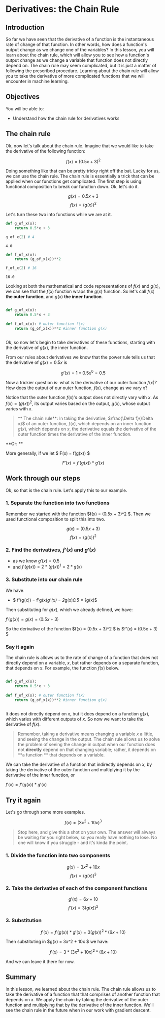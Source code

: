 
# Derivatives: the Chain Rule

## Introduction

So far we have seen that the derivative of a function is the instantaneous rate of change of that function.  In other words, how does a function's output change as we change one of the variables?  In this lesson, you will learn about the chain rule, which will allow you to see how a function's output change as we change a variable that function does not directly depend on.  The chain rule may seem complicated, but it is just a matter of following the prescribed procedure.  Learning about the chain rule will allow you to take the derivative of more complicated functions that we will encounter in machine learning.

## Objectives

You will be able to:
- Understand how the chain rule for derivatives works

## The chain rule

Ok, now let's talk about the chain rule.  Imagine that we would like to take the derivative of the following function:

$$f(x) = (0.5x + 3)^2 $$ 

Doing something like that can be pretty tricky right off the bat.  Lucky for us, we can use the chain rule.  The chain rule is essentially a trick that can be applied when our functions get complicated.  The first step is using functional composition to break our function down. Ok, let's do it.

$$g(x) = 0.5x + 3 $$
$$f(x) = (g(x))^2$$

Let's turn these two into functions while we are at it.


```python
def g_of_x(x):
    return 0.5*x + 3
```


```python
g_of_x(2) # 4
```




    4.0




```python
def f_of_x(x):
    return (g_of_x(x))**2
```


```python
f_of_x(2) # 16
```




    16.0



Looking at both the mathematical and code representations of $f(x)$ and $g(x)$, we can see that the $f(x)$ function wraps the $g(x)$ function.  So let's call $f(x)$ **the outer function**, and $g(x)$ **the inner function**.

```python

def g_of_x(x):
    return 0.5*x + 3
    
def f_of_x(x): # outer function f(x) 
    return (g_of_x(x))**2 #inner function g(x)
    
```

Ok, so now let's begin to take derivatives of these functions, starting with the derivative of $g(x)$, the inner function.

From our rules about derivatives we know that the power rule tells us that the derivative of $g(x) = 0.5x$ is 

$$g'(x) = 1*0.5x^0 = 0.5$$

Now a trickier question is: what is the derivative of our outer function $f(x)$? How does the output of our outer function, $f(x)$, change as we vary $x$? 

Notice that the outer function $f(x)$'s output does not directly vary with $x$. As $f(x)=(g(x))^2$, its output varies based on the output, $g(x)$, whose output varies with $x$.

> ** The chain rule**: In taking the derivative, $\frac{\Delta f}{\Delta x}$ of an outer function, $f(x)$, which depends on an inner function $g(x)$, which depends on $x$, the derivative equals the derivative of the outer function times the derivative of the inner function.  

**Or: **

More generally, if we let $ F(x) = f(g(x)) $

$$ F'(x) = f'(g(x))*g'(x) $$

## Work through our steps

Ok, so that is the chain rule.  Let's apply this to our example.

### 1. Separate the function into two functions

Remember we started with the function $f(x) = (0.5x + 3)^2 $.  Then we used functional composition to split this into two.

$$g(x) = (0.5x + 3)$$
$$f(x) = (g(x))^2$$

### 2. Find the derivatives, $f'(x)$ and $g'(x)$

* as we know $g'(x) = 0.5$
* and $f'(g(x)) = 2*(g(x))^{1} = 2*g(x)$

### 3. Substitute into our chain rule

We have: 
* $ f'(g(x)) = f'g(x)*g'(x) = 2*g(x)*0.5 = 1*g(x)$

Then substituting for $g(x)$, which we already defined, we have: 

$f'(g(x)) = g(x) = (0.5x + 3)$

So the derivative of the function $f(x) = (0.5x + 3)^2 $ is $f'(x) = (0.5x + 3) $

### Say it again

The chain rule is allows us to the rate of change of a function that does not directly depend on a variable, $x$, but rather depends on a separate function, that depends on $x$.  For example, the function $f(x)$ below.

```python

def g_of_x(x):
    return 0.5*x + 3
    
def f_of_x(x): # outer function f(x) 
    return (g_of_x(x))**2 #inner function g(x)
    
```

It does not directly depend on $x$, but it does depend on a function $g(x)$, which varies with different outputs of $x$.  So now we want to take the derivative of $f(x)$.

> Remember, taking a derivative means changing a variable $x$ a little, and seeing the change in the output.  The chain rule allows us to solve the problem of seeing the change in output when our function does not **directly** depend on that changing variable; rather, it depends on **a function ** that depends on a variable.  

We can take the derivative of a function that indirectly depends on $x$, by taking the derivative of the outer function and multiplying it by the derivative of the inner function, or 

$f'(x) = f'(g(x))*g'(x)$

## Try it again

Let's go through some more examples.

$$ f(x) = (3x^2 + 10x)^3$$

> Stop here, and give this a shot on your own.  The answer will always be waiting for you right below, so you really have nothing to lose.  No one will know if you struggle - and it's kinda the point.

### 1. Divide the function into two components 

$$g(x) = 3x^2 + 10x $$
$$f(x) = (g(x))^3$$


### 2. Take the derivative of each of the component functions 

$$g'(x) = 6x + 10 $$
$$f'(x) = 3(g(x))^2$$

### 3. Substitution 

$$f'(x) = f'(g(x))*g'(x) = 3(g(x))^2*(6x+10)$$

Then substituting in $g(x) = 3x^2 + 10x $ we have:

$$f'(x) = 3*(3x^2 + 10x)^2*(6x+10) $$

And we can leave it there for now.

## Summary

In this lesson, we learned about the chain rule.  The chain rule allows us to take the derivative of a function that that comprises of another function that depends on $x$.  We apply the chain by taking the derivative of the outer function and multiplying that by the derivative of the inner function.  We'll see the chain rule in the future when in our work with gradient descent.
